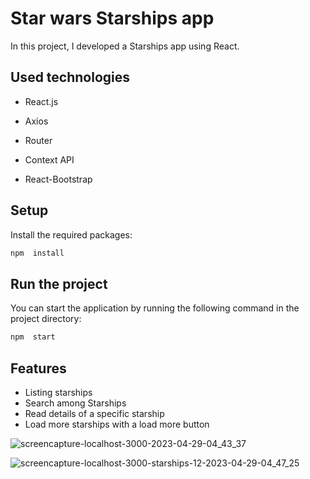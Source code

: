 # Star wars Starships app

In this project, I developed a Starships app using React.

## Used technologies

- React.js

- Axios

- Router

- Context API

- React-Bootstrap

## Setup

Install the required packages:

``` bash
npm  install
```
## Run the project

You can start the application by running the following command in the project directory:

``` bash
npm  start
```

## Features

-   Listing starships
-   Search among Starships
-   Read details of a specific starship
-   Load more starships with a load more button

![screencapture-localhost-3000-2023-04-29-04_43_37](https://user-images.githubusercontent.com/90520911/235278296-f9eaaa96-a72f-409a-b377-429cacfe50ec.png)

![screencapture-localhost-3000-starships-12-2023-04-29-04_47_25](https://user-images.githubusercontent.com/90520911/235278304-e72bbae2-b60b-4bfd-a4c6-23f9eb4df14d.png)



